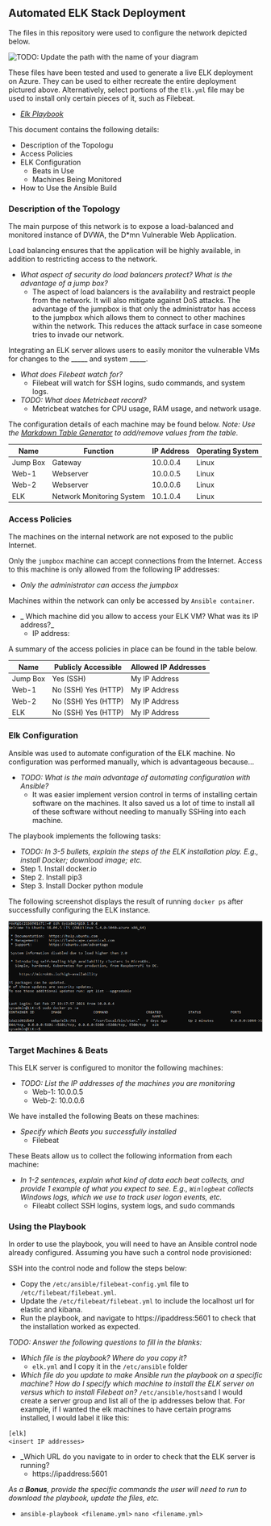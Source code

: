 ## Automated ELK Stack Deployment

The files in this repository were used to configure the network depicted below.

![TODO: Update the path with the name of your diagram](Diagram/Server_Diragram.PNG)

These files have been tested and used to generate a live ELK deployment on Azure. They can be used to either recreate the entire deployment pictured above. Alternatively, select portions of the `Elk.yml` file may be used to install only certain pieces of it, such as Filebeat.

  - _[Elk Playbook](Ansible/Elk.yml)_

This document contains the following details:
- Description of the Topologu
- Access Policies
- ELK Configuration
  - Beats in Use
  - Machines Being Monitored
- How to Use the Ansible Build


### Description of the Topology

The main purpose of this network is to expose a load-balanced and monitored instance of DVWA, the D*mn Vulnerable Web Application.

Load balancing ensures that the application will be highly available, in addition to restricting access to the network.
- _What aspect of security do load balancers protect? What is the advantage of a jump box?_
  - The aspect of load balancers is the availability and restraict people from the network. It will also mitigate against DoS attacks. The advantage of the jumpbox is that only the administrator has access to the jumpbox which allows them to connect to other machines within the network. This reduces the attack surface in case someone tries to invade our network. 

Integrating an ELK server allows users to easily monitor the vulnerable VMs for changes to the _____ and system _____.
- _What does Filebeat watch for?_
  - Filebeat will watch for SSH logins, sudo commands, and system logs. 
- _TODO: What does Metricbeat record?_
  - Metricbeat watches for CPU usage, RAM usage, and network usage.

The configuration details of each machine may be found below.
_Note: Use the [Markdown Table Generator](http://www.tablesgenerator.com/markdown_tables) to add/remove values from the table_.

| Name     | Function | IP Address | Operating System |
|----------|----------|------------|------------------|
| Jump Box | Gateway  | 10.0.0.4   | Linux            |
| Web-1    |    Webserver     |    10.0.0.5        |        Linux          |
| Web-2    |  Webserver        |    10.0.0.6        |    Linux              |
| ELK    | Network Monitoring System         | 10.1.0.4           |          Linux        |

### Access Policies

The machines on the internal network are not exposed to the public Internet. 

Only the `jumpbox` machine can accept connections from the Internet. Access to this machine is only allowed from the following IP addresses:
- _Only the administrator can access the jumpbox_

Machines within the network can only be accessed by `Ansible container`.
- _ Which machine did you allow to access your ELK VM? What was its IP address?_
  -  IP address: 

A summary of the access policies in place can be found in the table below.

| Name     | Publicly Accessible | Allowed IP Addresses |
|----------|---------------------|----------------------|
|     Jump Box | Yes (SSH)         | My IP Address   |
|     Web-1     |  No (SSH)    Yes (HTTP)               |      My IP Address                |
|     Web-2          | No (SSH)      Yes (HTTP)              |    My IP Address                 |
|     ELK      | No (SSH)        Yes (HTTP)             |       My IP Address               |

### Elk Configuration

Ansible was used to automate configuration of the ELK machine. No configuration was performed manually, which is advantageous because...
- _TODO: What is the main advantage of automating configuration with Ansible?_
  - It was easier implement version control in terms of installing certain software on the machines. It also saved us a lot of time to install all of these software without needing to manually SSHing into each machine.

The playbook implements the following tasks:
- _TODO: In 3-5 bullets, explain the steps of the ELK installation play. E.g., install Docker; download image; etc._
- Step 1. Install docker.io
- Step 2. Install pip3
- Step 3. Install Docker python module

The following screenshot displays the result of running `docker ps` after successfully configuring the ELK instance.

![Docker Output](Diagram/Docker_Output.PNG)

### Target Machines & Beats
This ELK server is configured to monitor the following machines:
- _TODO: List the IP addresses of the machines you are monitoring_
  - Web-1: 10.0.0.5
  - Web-2: 10.0.0.6
  
We have installed the following Beats on these machines:
- _Specify which Beats you successfully installed_
  - Filebeat

These Beats allow us to collect the following information from each machine:
- _In 1-2 sentences, explain what kind of data each beat collects, and provide 1 example of what you expect to see. E.g., `Winlogbeat` collects Windows logs, which we use to track user logon events, etc._
  - Fileabt collect SSH logins, system logs, and sudo commands 

### Using the Playbook
In order to use the playbook, you will need to have an Ansible control node already configured. Assuming you have such a control node provisioned: 

SSH into the control node and follow the steps below:
- Copy the `/etc/ansible/filebeat-config.yml` file to `/etc/filebeat/filebeat.yml`.
- Update the `/etc/filebeat/filebeat.yml` to include the localhost url for elastic and kibana.
- Run the playbook, and navigate to https://ipaddress:5601 to check that the installation worked as expected.

_TODO: Answer the following questions to fill in the blanks:_
- _Which file is the playbook? Where do you copy it?_
  - `elk.yml` and I copy it in the `/etc/ansible` folder
- _Which file do you update to make Ansible run the playbook on a specific machine? How do I specify which machine to install the ELK server on versus which to install Filebeat on?_
   `/etc/ansible/hosts`and I would create a server group and list all of the ip addresses below that. For example, if I wanted the elk machines to have certain programs installed, I would label it like this:
 ```
[elk]
 <insert IP addresses>
```
- _Which URL do you navigate to in order to check that the ELK server is running?
  -  https://ipaddress:5601   

_As a **Bonus**, provide the specific commands the user will need to run to download the playbook, update the files, etc._
  - `ansible-playbook <filename.yml>` `nano <filename.yml>`